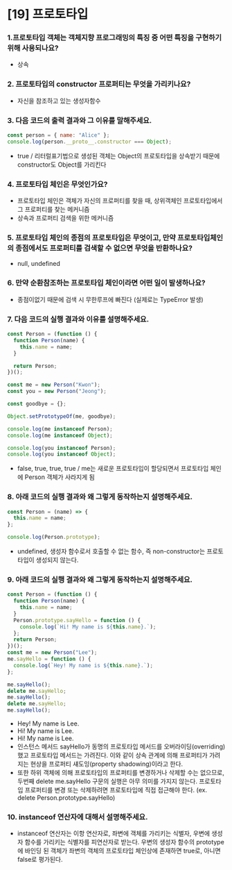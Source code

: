 # [19] 프로토타입

### 1.프로토타입 객체는 객체지향 프로그래밍의 특징 중 어떤 특징을 구현하기 위해 사용되나요?

- 상속

### 2. 프로토타입의 constructor 프로퍼티는 무엇을 가리키나요?

- 자신을 참조하고 있는 생성자함수

### 3. 다음 코드의 출력 결과와 그 이유를 말해주세요.

```js
const person = { name: "Alice" };
console.log(person.__proto__.constructor === Object);
```

- true / 리터럴표기법으로 생성된 객체는 Object의 프로토타입을 상속받기 때문에 constructor도 Object를 가리킨다

### 4. 프로토타입 체인은 무엇인가요?

- 프로토타입 체인은 객체가 자신의 프로퍼티를 찾을 때, 상위객체인 프로토타입에서 그 프로퍼티를 찾는 메커니즘
- 상속과 프로퍼티 검색을 위한 메커니즘

### 5. 프로토타입 체인의 종점의 프로토타입은 무엇이고, 만약 프로토타입체인의 종점에서도 프로퍼티를 검색할 수 없으면 무엇을 반환하나요?

- null, undefined

### 6. 만약 순환참조하는 프로토타입 체인이라면 어떤 일이 발생하나요?

- 종점이없기 때문에 검색 시 무한루프에 빠진다 (실제로는 TypeError 발생)

### 7. 다음 코드의 실행 결과와 이유를 설명해주세요.

```js
const Person = (function () {
  function Person(name) {
    this.name = name;
  }

  return Person;
})();

const me = new Person("Kwon");
const you = new Person("Jeong");

const goodbye = {};

Object.setPrototypeOf(me, goodbye);

console.log(me instanceof Person);
console.log(me instanceof Object);

console.log(you instanceof Person);
console.log(you instanceof Object);
```

- false, true, true, true / me는 새로운 프로토타입이 할당되면서 프로토타입 체인에 Person 객체가 사라지게 됨

### 8. 아래 코드의 실행 결과와 왜 그렇게 동작하는지 설명해주세요.

```js
const Person = (name) => {
  this.name = name;
};

console.log(Person.prototype);
```

- undefined, 생성자 함수로서 호출할 수 없는 함수, 즉 non-constructor는 프로토타입이 생성되지 않는다.

### 9. 아래 코드의 실행 결과와 왜 그렇게 동작하는지 설명해주세요.

```js
const Person = (function () {
  function Person(name) {
    this.name = name;
  }
  Person.prototype.sayHello = function () {
    console.log(`Hi! My name is ${this.name}.`);
  };
  return Person;
})();
const me = new Person("Lee");
me.sayHello = function () {
  console.log(`Hey! My name is ${this.name}.`);
};

me.sayHello();
delete me.sayHello;
me.sayHello();
delete me.sayHello;
me.sayHello();
```

- Hey! My name is Lee.
- Hi! My name is Lee.
- Hi! My name is Lee.
- 인스턴스 메서드 sayHello가 동명의 프로토타입 메서드를 오버라이딩(overriding)했고 프로토타입 메서드는 가려진다. 이와 같이 상속 관계에 의해 프로퍼티가 가려지는 현상을 프로퍼티 섀도잉(property shadowing)이라고 한다.
- 또한 하위 객체에 의해 프로토타입의 프로퍼티를 변경하거나 삭제할 수는 없으므로, 두번째 delete me.sayHello 구문의 실행은 아무 의미를 가지지 않는다. 프로토타입 프로퍼티를 변경 또는 삭제하려면 프로토타입에 직접 접근해야 한다. (ex. delete Person.prototype.sayHello)

### 10. instanceof 연산자에 대해서 설명해주세요.

- instanceof 연산자는 이항 연산자로, 좌변에 객체를 가리키는 식별자, 우변에 생성자 함수를 가리키는 식별자를 피연산자로 받는다. 우변의 생성자 함수의 prototype에 바인딩 된 객체가 좌변의 객체의 프로토타입 체인상에 존재하면 true로, 아니면 false로 평가된다.
